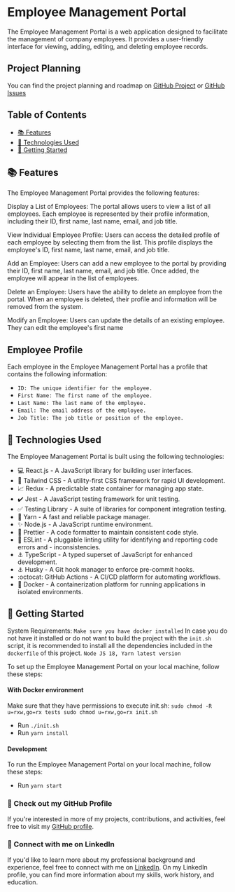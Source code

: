 # Employee Management Portal

The Employee Management Portal is a web application designed to facilitate the management of company employees. It provides a user-friendly interface for viewing, adding, editing, and deleting employee records.

## Project Planning

You can find the project planning and roadmap on [GitHub Project](https://github.com/users/jambsik/projects/5/views/2) or [GitHub Issues](https://github.com/jambsik/employee-management/issues)

## Table of Contents

-   [:books: Features](#books-features)
-   [:rocket: Technologies Used](#rocket-technologies-used)
-   [:memo: Getting Started](#memo-getting-started)

## :books: Features

The Employee Management Portal provides the following features:

Display a List of Employees: The portal allows users to view a list of all employees. Each employee is represented by their profile information, including their ID, first name, last name, email, and job title.

View Individual Employee Profile: Users can access the detailed profile of each employee by selecting them from the list. This profile displays the employee's ID, first name, last name, email, and job title.

Add an Employee: Users can add a new employee to the portal by providing their ID, first name, last name, email, and job title. Once added, the employee will appear in the list of employees.

Delete an Employee: Users have the ability to delete an employee from the portal. When an employee is deleted, their profile and information will be removed from the system.

Modify an Employee: Users can update the details of an existing employee. They can edit the employee's first name

## Employee Profile

Each employee in the Employee Management Portal has a profile that contains the following information:

-   `ID: The unique identifier for the employee.`
-   `First Name: The first name of the employee.`
-   `Last Name: The last name of the employee.`
-   `Email: The email address of the employee.`
-   `Job Title: The job title or position of the employee.`

## :rocket: Technologies Used

The Employee Management Portal is built using the following technologies:

-   :computer: React.js - A JavaScript library for building user interfaces.
-   :art: Tailwind CSS - A utility-first CSS framework for rapid UI development.
-   :chart_with_upwards_trend: Redux - A predictable state container for managing app state.
-   :heavy_check_mark: Jest - A JavaScript testing framework for unit testing.
-   :white_check_mark: Testing Library - A suite of libraries for component integration testing.
-   :yarn: Yarn - A fast and reliable package manager.
-   :sparkles: Node.js - A JavaScript runtime environment.
-   :nail_care: Prettier - A code formatter to maintain consistent code style.
-   :rotating_light: ESLint - A pluggable linting utility for identifying and reporting code errors and - inconsistencies.
-   :anchor: TypeScript - A typed superset of JavaScript for enhanced development.
-   :anchor: Husky - A Git hook manager to enforce pre-commit hooks.
-   :octocat: GitHub Actions - A CI/CD platform for automating workflows.
-   :whale: Docker - A containerization platform for running applications in isolated environments.

## :memo: Getting Started

System Requirements: `Make sure you have docker installed` In case you do not have it installed or do not want to build the project with the `init.sh` script, it is recommended to install all the dependencies included in the `dockerfile` of this project. `Node JS 18, Yarn latest version`

To set up the Employee Management Portal on your local machine, follow these steps:

#### With Docker environment

Make sure that they have permissions to execute init.sh: `sudo chmod -R u=rxw,go=rx tests sudo chmod u=rxw,go=rx init.sh`

-   Run `./init.sh`
-   Run `yarn install`

#### Development

To run the Employee Management Portal on your local machine, follow these steps:

-   Run `yarn start`

### 🌟 Check out my GitHub Profile

If you're interested in more of my projects, contributions, and activities, feel free to visit my [GitHub profile](https://github.com/jambsik).

### 📎 Connect with me on LinkedIn

If you'd like to learn more about my professional background and experience, feel free to connect with me on [LinkedIn](https://www.linkedin.com/in/jambsik/). On my LinkedIn profile, you can find more information about my skills, work history, and education.
